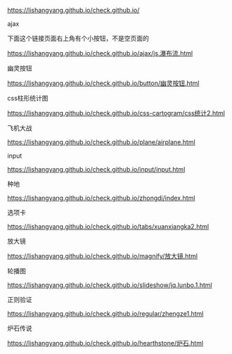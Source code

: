 https://lishangyang.github.io/check.github.io/

ajax

下面这个链接页面右上角有个小按钮，不是空页面的

https://lishangyang.github.io/check.github.io/ajax/js.瀑布流.html

幽灵按钮

https://lishangyang.github.io/check.github.io/button/幽灵按钮.html

css柱形统计图

https://lishangyang.github.io/check.github.io/css-cartogram/css统计2.html

飞机大战

https://lishangyang.github.io/check.github.io/plane/airplane.html

input

https://lishangyang.github.io/check.github.io/input/input.html

种地

https://lishangyang.github.io/check.github.io/zhongdi/index.html

选项卡

https://lishangyang.github.io/check.github.io/tabs/xuanxiangka2.html


放大镜

https://lishangyang.github.io/check.github.io/magnify/放大镜.html


轮播图

https://lishangyang.github.io/check.github.io/slideshow/jq.lunbo.1.html

正则验证

https://lishangyang.github.io/check.github.io/regular/zhengze1.html

炉石传说

https://lishangyang.github.io/check.github.io/hearthstone/炉石.html
